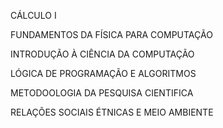 CÁLCULO I

FUNDAMENTOS DA FÍSICA PARA COMPUTAÇÃO

INTRODUÇÃO À CIÊNCIA DA COMPUTAÇÃO

LÓGICA DE PROGRAMAÇÃO E ALGORITMOS

METODOOLOGIA DA PESQUISA CIENTIFICA

RELAÇÕES SOCIAIS ÉTNICAS E MEIO AMBIENTE
